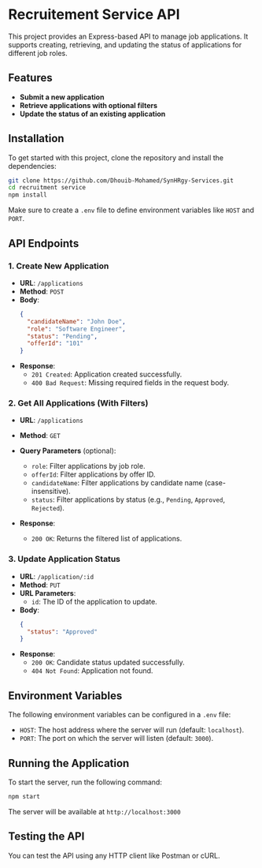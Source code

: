 # Recruitement Service API

This project provides an Express-based API to manage job applications. It supports creating, retrieving, and updating the status of applications for different job roles.

## Features

- **Submit a new application**
- **Retrieve applications with optional filters**
- **Update the status of an existing application**

## Installation

To get started with this project, clone the repository and install the dependencies:

```bash
git clone https://github.com/Dhouib-Mohamed/SynHRgy-Services.git
cd recruitment service
npm install
```

Make sure to create a `.env` file to define environment variables like `HOST` and `PORT`.

## API Endpoints

### 1. **Create New Application**
- **URL**: `/applications`
- **Method**: `POST`
- **Body**:
    ```json
    {
      "candidateName": "John Doe",
      "role": "Software Engineer",
      "status": "Pending",
      "offerId": "101"
    }
    ```
- **Response**:
    - `201 Created`: Application created successfully.
    - `400 Bad Request`: Missing required fields in the request body.

### 2. **Get All Applications (With Filters)**
- **URL**: `/applications`
- **Method**: `GET`
- **Query Parameters** (optional):
    - `role`: Filter applications by job role.
    - `offerId`: Filter applications by offer ID.
    - `candidateName`: Filter applications by candidate name (case-insensitive).
    - `status`: Filter applications by status (e.g., `Pending`, `Approved`, `Rejected`).

- **Response**:
    - `200 OK`: Returns the filtered list of applications.

### 3. **Update Application Status**
- **URL**: `/application/:id`
- **Method**: `PUT`
- **URL Parameters**:
    - `id`: The ID of the application to update.
- **Body**:
    ```json
    {
      "status": "Approved"
    }
    ```
- **Response**:
    - `200 OK`: Candidate status updated successfully.
    - `404 Not Found`: Application not found.

## Environment Variables

The following environment variables can be configured in a `.env` file:

- `HOST`: The host address where the server will run (default: `localhost`).
- `PORT`: The port on which the server will listen (default: `3000`).

## Running the Application

To start the server, run the following command:

```bash
npm start
```

The server will be available at `http://localhost:3000`

## Testing the API

You can test the API using any HTTP client like Postman or cURL.
